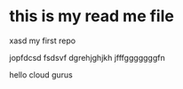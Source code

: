 # this is my read me file
xasd
my first repo


jopfdcsd
fsdsvf
dgrehjghjkh
jfffgggggggfn


hello cloud gurus
